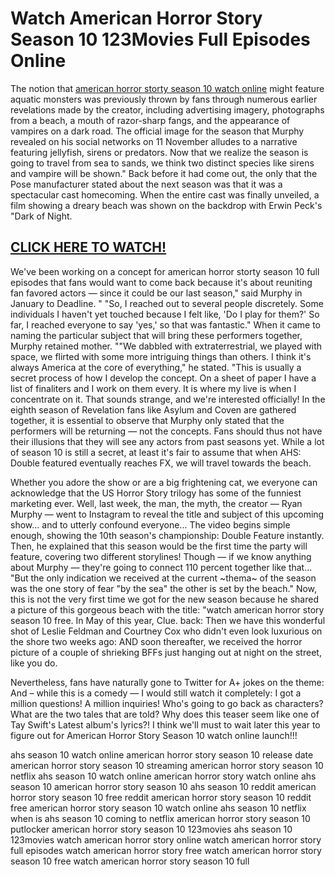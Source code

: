 # Watch American Horror Story Season 10 123Movies Full Episodes Online

The notion that [american horror storty season 10 watch online](https://preciouslifemovie.com/episode//american-horror-story-season-1-episode-1/) might feature aquatic monsters was previously thrown by fans through numerous earlier revelations made by the creator, including advertising imagery, photographs from a beach, a mouth of razor-sharp fangs, and the appearance of vampires on a dark road. The official image for the season that Murphy revealed on his social networks on 11 November alludes to a narrative featuring jellyfish, sirens or predators. Now that we realize the season is going to travel from sea to sands, we think two distinct species like sirens and vampire will be shown." Back before it had come out, the only that the Pose manufacturer stated about the next season was that it was a spectacular cast homecoming. When the entire cast was finally unveiled, a film showing a dreary beach was shown on the backdrop with Erwin Peck's "Dark of Night.

## [CLICK HERE TO WATCH!](https://preciouslifemovie.com/series/american-horror-story/)

We've been working on a concept for american horror storty season 10 full episodes that fans would want to come back because it's about reuniting fan favored actors — since it could be our last season," said Murphy in January to Deadline. " "So, I reached out to several people discretely. Some individuals I haven't yet touched because I felt like, 'Do I play for them?' So far, I reached everyone to say 'yes,' so that was fantastic." When it came to naming the particular subject that will bring these performers together, Murphy retained mother. ""We dabbled with extraterrestrial, we played with space, we flirted with some more intriguing things than others. I think it's always America at the core of everything," he stated. "This is usually a secret process of how I develop the concept. On a sheet of paper I have a list of finaliters and I work on them every. It is where my live is when I concentrate on it. That sounds strange, and we're interested officially! In the eighth season of Revelation fans like Asylum and Coven are gathered together, it is essential to observe that Murphy only stated that the performers will be returning — not the concepts. Fans should thus not have their illusions that they will see any actors from past seasons yet. While a lot of season 10 is still a secret, at least it's fair to assume that when AHS: Double featured eventually reaches FX, we will travel towards the beach.

Whether you adore the show or are a big frightening cat, we everyone can acknowledge that the US Horror Story trilogy has some of the funniest marketing ever. Well, last week, the man, the myth, the creator — Ryan Murphy — went to Instagram to reveal the title and subject of this upcoming show... and to utterly confound everyone... The video begins simple enough, showing the 10th season's championship: Double Feature instantly. Then, he explained that this season would be the first time the party will feature, covering two different storylines! Though — if we know anything about Murphy — they're going to connect 110 percent together like that... "But the only indication we received at the current ~thema~ of the season was the one story of fear "by the sea" the other is set by the beach." Now, this is not the very first time we got for the new season because he shared a picture of this gorgeous beach with the title: "watch american horror story season 10 free. In May of this year, Clue. back: Then we have this wonderful shot of Leslie Feldman and Courtney Cox who didn't even look luxurious on the shore two weeks ago: AND soon thereafter, we received the horror picture of a couple of shrieking BFFs just hanging out at night on the street, like you do.

Nevertheless, fans have naturally gone to Twitter for A+ jokes on the theme: And – while this is a comedy — I would still watch it completely: I got a million questions! A million inquiries! Who's going to go back as characters? What are the two tales that are told? Why does this teaser seem like one of Tay Swift's Latest album's lyrics?! I think we'll must to wait later this year to figure out for American Horror Story Season 10 watch online launch!!!

ahs season 10 watch online
american horror story season 10 release date
american horror story season 10 streaming
american horror story season 10 netflix
ahs season 10 watch online
american horror story watch online
ahs season 10
american horror story season 10
ahs season 10 reddit
american horror story season 10 free reddit
american horror story season 10 reddit free
american horror story season 10 watch online
ahs season 10 netflix
when is ahs season 10 coming to netflix
american horror story season 10 putlocker
american horror story season 10 123movies
ahs season 10 123movies
watch american horror story online
watch american horror story full episodes
watch american horror story free
watch american horror story season 10 free
watch american horror story season 10 full
